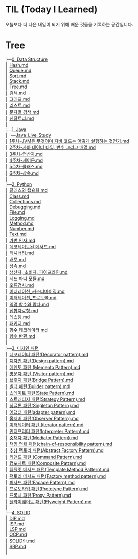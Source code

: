 # TIL (Today I Learned)

오늘보다 더 나은 내일이 되기 위해 배운 것들을 기록하는 공간입니다.

# Tree
├─[0. Data Structure](./0.%20Data%20Structure)<br/>
│      [Hash.md](./0.%20Data%20Structure/Hash.md)<br/>
│      [Queue.md](./0.%20Data%20Structure/Queue.md)<br/>
│      [Sort.md](./0.%20Data%20Structure/Sort.md)<br/>
│      [Stack.md](./0.%20Data%20Structure/Stack.md)<br/>
│      [Tree.md](./0.%20Data%20Structure/Tree.md)<br/>
│      [검색.md](./0.%20Data%20Structure/검색.md)<br/>
│      [그래프.md](./0.%20Data%20Structure/그래프.md)<br/>
│      [리스트.md](./0.%20Data%20Structure/리스트.md)<br/>
│      [문자열 검색.md](./0.%20Data%20Structure/문자열%20검색.md)<br/>
│      [신장트리.md](./0.%20Data%20Structure/신장트리.md)<br/>
│<br/>
├─[1. Java](./1.%20Java)<br/>
│  └─[Java_Live_Study](./1.%20Java/Java_Live_Study)<br/>
│          [1주차-JVM은 무엇이며 자바 코드는 어떻게 실행하는 것인가.md](./1.%20Java/Java_Live_Study/1주차-JVM은%20무엇이며%20자바%20코드는%20어떻게%20실행하는%20것인가.md)<br/>
│          [2주차-자바 데이터 타입, 변수 그리고 배열.md](./1.%20Java/Java_Live_Study/2주차-자바%20데이터%20타입,%20변수%20그리고%20배열.md)<br/>
│          [3주차-연산자.md](./1.%20Java/Java_Live_Study/3주차-연산자.md)<br/>
│          [4주차-제어문.md](./1.%20Java/Java_Live_Study/4주차-제어문.md)<br/>
│          [5주차-클래스.md](./1.%20Java/Java_Live_Study/5주차-클래스.md)<br/>
│          [6주차-상속.md](./1.%20Java/Java_Live_Study/6주차-상속.md)<br/>
│<br/>
├─[2. Python](./2.%20Python)<br/>
│       [클래스와 캡슐화.md](./2.%20Python/클래스와%20캡슐화.md)<br/>
│      [Class.md](./2.%20Python/Class.md)<br/>
│      [Collections.md](./2.%20Python/Collections.md)<br/>
│      [Debugging.md](./2.%20Python/Debugging.md)<br/>
│      [File.md](./2.%20Python/File.md)<br/>
│      [Logging.md](./2.%20Python/Logging.md)<br/>
│      [Method.md](./2.%20Python/Method.md)<br/>
│      [Number.md](./2.%20Python/Number.md)<br/>
│      [Text.md](./2.%20Python/Text.md)<br/>
│      [가변 인자.md](./2.%20Python/가변%20인자.md)<br/>
│      [데코레이트된 메서드.md](./2.%20Python/데코레이트된%20메서드.md)<br/>
│      [딕셔너리.md](./2.%20Python/딕셔너리.md)<br/>
│      [배포.md](./2.%20Python/배포.md)<br/>
│      [상속.md](./2.%20Python/상속.md)<br/>
│      [생산자, 소비자, 파이프라인.md](./2.%20Python/생산자,%20소비자,%20파이프라인.md)<br/>
│      [서드 파티 모듈.md](./2.%20Python/서드%20파티%20모듈.md)<br/>
│      [오류검사.md](./2.%20Python/오류검사.md)<br/>
│      [이터레이션_커스터마이징.md](./2.%20Python/이터레이션_커스터마이징.md)<br/>
│      [이터레이션_프로토콜.md](./2.%20Python/이터레이션_프로토콜.md)<br/>
│      [익명 함수와 람다.md](./2.%20Python/익명%20함수와%20람다.md)<br/>
│      [집합자료형.md](./2.%20Python/집합자료형.md)<br/>
│      [테스팅.md](./2.%20Python/테스팅.md)<br/>
│      [패키지.md](./2.%20Python/패키지.md)<br/>
│      [함수 데코레이터.md](./2.%20Python/함수%20데코레이터.md)<br/>
│      [함수 반환.md](./2.%20Python/함수%20반환.md)<br/>
│<br/>
├─[3. 디자인 패턴](./3.%20디자인%20패턴)<br/>
│      [데코레이터 패턴(Decorator pattern).md](./3.%20디자인%20패턴/데코레이터%20패턴(Decorator%20pattern).md)<br/>
│      [디자인 패턴(Design pattern).md](./3.%20디자인%20패턴/디자인%20패턴(Design%20pattern).md)<br/>
│      [메멘토 패턴 (Memento Pattern).md](./3.%20디자인%20패턴/메멘토%20패턴%20(Memento%20Pattern).md)<br/>
│      [방문자 패턴 (Visitor pattern).md](./3.%20디자인%20패턴/방문자%20패턴%20(Visitor%20pattern).md)<br/>
│      [브릿지 패턴(Bridge Pattern).md](./3.%20디자인%20패턴/브릿지%20패턴(Bridge%20Pattern).md)<br/>
│      [빌더 패턴(Builder pattern).md](./3.%20디자인%20패턴/빌더%20패턴(Builder%20pattern).md)<br/>
│      [스테이트 패턴(State Pattern).md](./3.%20디자인%20패턴/스테이트%20패턴(State%20Pattern).md)<br/>
│      [스트래티지 패턴(Strategy Pattern).md](./3.%20디자인%20패턴/스트래티지%20패턴(Strategy%20Pattern).md)<br/>
│      [싱글톤 패턴(Singleton Pattern).md](./3.%20디자인%20패턴/싱글톤%20패턴(Singleton%20Pattern).md)<br/>
│      [어댑터 패턴(adapter pattern).md](./3.%20디자인%20패턴/어댑터%20패턴(adapter%20pattern).md)<br/>
│      [옵저버 패턴(Observer Pattern).md](./3.%20디자인%20패턴/옵저버%20패턴(Observer%20Pattern).md)<br/>
│      [이터레이터 패턴 (iterator pattern).md](./3.%20디자인%20패턴/이터레이터%20패턴%20(iterator%20pattern).md)<br/>
│      [인터프리터 패턴(Interpreter Pattern).md](./3.%20디자인%20패턴/인터프리터%20패턴(Interpreter%20Pattern).md)<br/>
│      [중재자 패턴(Mediator Pattern).md](./3.%20디자인%20패턴/중재자%20패턴(Mediator%20Pattern).md)<br/>
│      [책임 연쇄 패턴(chain-of-responsibility pattern).md](./3.%20디자인%20패턴/책임%20연쇄%20패턴(chain-of-responsibility%20pattern).md)<br/>
│      [추상 팩토리 패턴(Abstract Factory Pattern).md](./3.%20디자인%20패턴/추상%20팩토리%20패턴(Abstract%20Factory%20Pattern).md)<br/>
│      [커맨드 패턴 (Command Pattern).md](./3.%20디자인%20패턴/커맨드%20패턴%20(Command%20Pattern).md)<br/>
│      [컴포지트 패턴(Composite Pattern).md](./3.%20디자인%20패턴/컴포지트%20패턴(Composite%20Pattern).md)<br/>
│      [템플릿 메서드 패턴(Template Method Pattern).md](./3.%20디자인%20패턴/템플릿%20메서드%20패턴(Template%20Method%20Pattern).md)<br/>
│      [팩토리 메서드 패턴(Factory method pattern).md](./3.%20디자인%20패턴/팩토리%20메서드%20패턴(Factory%20method%20pattern).md)<br/>
│      [퍼사드 패턴(Facade Pattern).md](./3.%20디자인%20패턴/퍼사드%20패턴(Facade%20Pattern).md)<br/>
│      [프로토타입 패턴(Prototype Pattern).md](./3.%20디자인%20패턴/프로토타입%20패턴(Prototype%20Pattern).md)<br/>
│      [프록시 패턴(Proxy Pattern).md](./3.%20디자인%20패턴/프록시%20패턴(Proxy%20Pattern).md)<br/>
│      [플라이웨이트 패턴(Flyweight Pattern).md](./3.%20디자인%20패턴/플라이웨이트%20패턴(Flyweight%20Pattern).md)<br/>
│<br/>
├─[4. SOLID](./4.%20SOLID)<br/>
│      [DIP.md](./4.%20SOLID/DIP.md)<br/>
│      [ISP.md](./4.%20SOLID/ISP.md)<br/>
│      [LSP.md](./4.%20SOLID/LSP.md)<br/>
│      [OCP.md](./4.%20SOLID/OCP.md)<br/>
│      [SOLID란.md](./4.%20SOLID/SOLID란.md)<br/>
│      [SRP.md](./4.%20SOLID/SRP.md)<br/>
│<br/>

